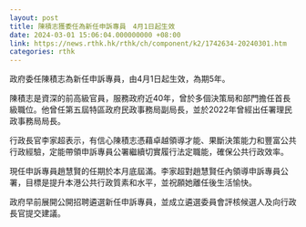 ```yaml
---
layout: post
title: 陳積志獲委任為新任申訴專員　4月1日起生效
date: 2024-03-01 15:06:04.000000000 +08:00
link: https://news.rthk.hk/rthk/ch/component/k2/1742634-20240301.htm
categories: rthk
---
```


政府委任陳積志為新任申訴專員，由4月1日起生效，為期5年。

陳積志是資深的前高級官員，服務政府近40年，曾於多個決策局和部門擔任首長級職位。他曾任第五屆特區政府民政事務局副局長，並於2022年曾經出任署理民政事務局局長。

行政長官李家超表示，有信心陳積志憑藉卓越領導才能、果斷決策能力和豐富公共行政經驗，定能帶領申訴專員公署繼續切實履行法定職能，確保公共行政效率。

現任申訴專員趙慧賢的任期於本月底屆滿。李家超對趙慧賢任內領導申訴專員公署，目標是提升本港公共行政質素和水平，並祝願她離任後生活愉快。

政府早前展開公開招聘遴選新任申訴專員，並成立遴選委員會評核候選人及向行政長官提交建議。
